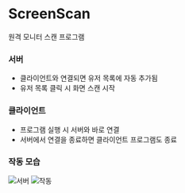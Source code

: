 # ScreenScan
원격 모니터 스캔 프로그램

### 서버
* 클라이언트와 연결되면 유저 목록에 자동 추가됨
* 유저 목록 클릭 시 화면 스캔 시작

### 클라이언트
* 프로그램 실행 시 서버와 바로 연결
* 서버에서 연결을 종료하면 클라이언트 프로그램도 종료

### 작동 모습
![서버](https://user-images.githubusercontent.com/59993347/72676287-e784ba80-3ad2-11ea-98fa-b09ed0b73f0f.png)
![작동](https://user-images.githubusercontent.com/59993347/72676288-e784ba80-3ad2-11ea-80bd-0c9a37faf2db.png)
